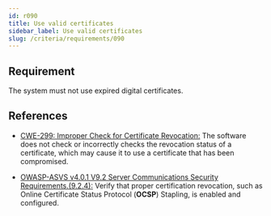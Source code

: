 ```yaml
---
id: r090
title: Use valid certificates
sidebar_label: Use valid certificates
slug: /criteria/requirements/090
---
```


## Requirement

The system must not use expired digital certificates.

## References

- [CWE-299: Improper Check for Certificate Revocation:](https://cwe.mitre.org/data/definitions/299.html)
  The software does not check
  or incorrectly checks the revocation status
  of a certificate,
  which may cause it to use a certificate
  that has been compromised.

- [OWASP-ASVS v4.0.1 V9.2 Server Communications Security Requirements.(9.2.4):](https://owasp.org/www-pdf-archive/OWASP_Application_Security_Verification_Standard_4.0-en.pdf)
  Verify that proper certification revocation,
  such as Online Certificate Status Protocol
  (**OCSP**) Stapling,
  is enabled and configured.
